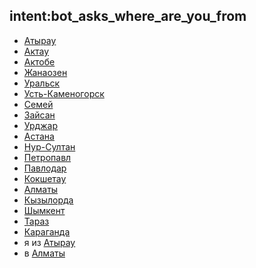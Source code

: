 ## intent:bot_asks_where_are_you_from
- [Атырау](birthplace)
- [Актау](birthplace)
- [Актобе](birthplace)
- [Жанаозен](birthplace)
- [Уральск](birthplace)
- [Усть-Каменогорск](birthplace)
- [Семей](birthplace)
- [Зайсан](birthplace)
- [Урджар](birthplace)
- [Астана](birthplace)
- [Нур-Султан](birthplace)
- [Петропавл](birthplace)
- [Павлодар](birthplace)
- [Кокшетау](birthplace)
- [Алматы](birthplace)
- [Кызылорда](birthplace)
- [Шымкент](birthplace)
- [Тараз](birthplace)
- [Караганда](birthplace)
- я из [Атырау](birthplace)
- в [Алматы](birthplace)